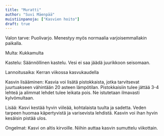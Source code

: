 ```yaml
---
title: "Muratti"
author: "Suvi Mäenpää"
muistiinpanoja: ["Kasvien hoito"]
draft: true
---
```


Valon tarve: Puolivarjo. Menestyy myös normaalia varjoisemmallakin paikalla.

Multa: Kukkamulta

Kastelu: Säännöllinen kastelu. Vesi ei saa jäädä juurikkoon seisomaan.

Lannoitusaika: Kerran viikossa kasvukaudella

Kasvin lisääminen: Kasvia voi lisätä pistokkaista, jotka tarvitsevat juurtuakseen vähintään 20 asteen lämpötilan. Pistokkaisiin tulee jättää 3-4 lehteä ja alimmat lehdet tulee leikata pois. Ne istutetaan ilmavasti kylvömultaan. 

Lisää: Kasvi kestää hyvin viileää, kohtalaista tuulta ja sadetta. Veden tarpeen huomaa käpertyvistä ja varisevista lehdistä. Kasvin voi ihan hyvin kesäisin pistää ulos. 

Ongelmat: Kasvi on altis kirvoille. Niihin auttaa kasvin sumuttelu viikottain.
